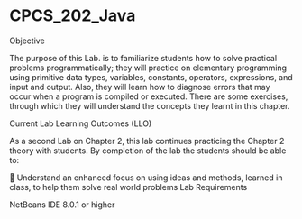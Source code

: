 # CPCS_202_Java

Objective

The purpose of this Lab. is to familiarize students how to solve practical problems programmatically; they will practice on elementary programming using primitive data types, variables, constants, operators, expressions, and input and output. Also, they will learn how to diagnose errors that may occur when a program is compiled or executed. There are some exercises, through which they will understand the concepts they learnt in this chapter.

Current Lab Learning Outcomes (LLO)

As a second Lab on Chapter 2, this lab continues practicing the Chapter 2 theory with students. By completion of the lab the students should be able to:

 Understand an enhanced focus on using ideas and methods, learned in class, to help them solve real world problems
Lab Requirements

NetBeans IDE 8.0.1 or higher
